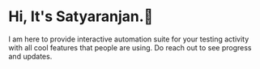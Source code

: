 # Hi, It's Satyaranjan.👋

I am here to provide interactive automation suite for your testing activity with all cool features that people are using.
Do reach out to see progress and updates.
